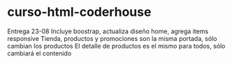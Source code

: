 # curso-html-coderhouse
Entrega 23-08
Incluye boostrap, actualiza diseño home, agrega items responsive
Tienda, productos y promociones son la misma portada, sólo cambian los productos
El detalle de productos es el mismo para todos, sólo cambiará el contenido
